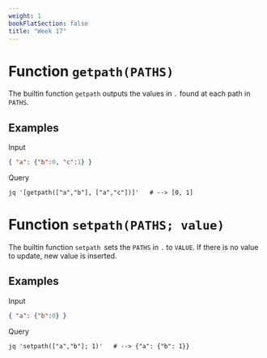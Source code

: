 ```yaml
---
weight: 1
bookFlatSection: false
title: "Week 17"
---
```


# Function `getpath(PATHS)`
The builtin function `getpath` outputs the values in `.` found at each path in `PATHS`.

## Examples
Input
```json
{ "a": {"b":0, "c":1} }
```
Query
```jq
jq '[getpath(["a","b"], ["a","c"])]'   # --> [0, 1]
```

# Function `setpath(PATHS; value)`
The builtin function `setpath `sets the `PATHS` in `.` to `VALUE`.
If there is no value to update, new value is inserted.

## Examples
Input
```json
{ "a": {"b":0} }
```
Query
```jq
jq 'setpath(["a","b"]; 1)'   # --> {"a": {"b": 1}} 
```
